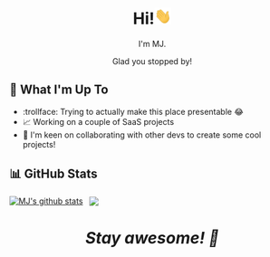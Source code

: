 <h1 align='center'> Hi!<img src="https://raw.githubusercontent.com/ABSphreak/ABSphreak/master/gifs/Hi.gif" width="30px"></h1>

<p align='center'>
I'm MJ.
</p>
<p align='center'>Glad you stopped by!</p>

## 🤔 What I'm Up To
- :trollface: Trying to actually make this place presentable :joy:
- :chart_with_upwards_trend: Working on a couple of SaaS projects
- 👯 I'm keen on collaborating with other devs to create some cool projects!


## 📊 GitHub Stats
<div class='container' display='flex' justify-content='space-evenly'>
 <a href="https://github.com/mjnyn/github-readme-stats"><img align="center" src="https://github-readme-stats.vercel.app/api?username=mjnyn&show_icons=true&theme=radical&include_all_commits=true" alt="MJ's github stats" /></a> &nbsp; <a href="https://github.com/mjnyn/github-readme-stats"><img align="center" src="https://github-readme-stats.vercel.app/api/top-langs/?username=mjnyn&theme=radical&layout=compact&count-private=true" /></a> 
</div>
<h1 align='center'><i>Stay awesome! 🚀</i></h1>
